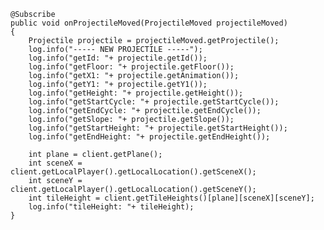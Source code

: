 	@Subscribe
	public void onProjectileMoved(ProjectileMoved projectileMoved)
	{
		Projectile projectile = projectileMoved.getProjectile();
		log.info("----- NEW PROJECTILE -----");
		log.info("getId: "+ projectile.getId());
		log.info("getFloor: "+ projectile.getFloor());
		log.info("getX1: "+ projectile.getAnimation());
		log.info("getY1: "+ projectile.getY1());
		log.info("getHeight: "+ projectile.getHeight());
		log.info("getStartCycle: "+ projectile.getStartCycle());
		log.info("getEndCycle: "+ projectile.getEndCycle());
		log.info("getSlope: "+ projectile.getSlope());
		log.info("getStartHeight: "+ projectile.getStartHeight());
		log.info("getEndHeight: "+ projectile.getEndHeight());

		int plane = client.getPlane();
		int sceneX = client.getLocalPlayer().getLocalLocation().getSceneX();
		int sceneY = client.getLocalPlayer().getLocalLocation().getSceneY();
		int tileHeight = client.getTileHeights()[plane][sceneX][sceneY];
		log.info("tileHeight: "+ tileHeight);
	}
